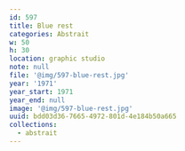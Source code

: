 ```yaml
---
id: 597
title: Blue rest
categories: Abstrait
w: 50
h: 30
location: graphic studio
note: null
file: '@img/597-blue-rest.jpg'
year: '1971'
year_start: 1971
year_end: null
image: '@img/597-blue-rest.jpg'
uuid: bdd03d36-7665-4972-801d-4e184b50a665
collections:
  - abstrait
---
```


